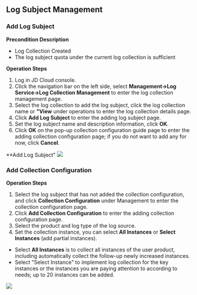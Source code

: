 ## Log Subject Management
### Add Log Subject
**Precondition Description**  
- Log Collection Created  
- The log subject quota under the current log collection is sufficient

**Operation Steps**
1.	 Log in JD Cloud console.
2. 	Click the navigation bar on the left side, select **Management->Log Service->Log Collection Management** to enter the log collection management page.
3. 	Select the log collection to add the log subject, click the log collection name or **"View** under operations to enter the log collection details page.
4. 	Click **Add Log Subject** to enter the adding log subject page.
5. 	Set the log subject name and description information, click **OK**.
6. 	Click **OK** on the pop-up collection configuration guide page to enter the adding collection configuration page; if you do not want to add any for now, click **Cancel**.

**Add Log Subject"
![](https://raw.githubusercontent.com/luolei-laurel/cn-1/patch-1/image/LogService/LogSetManagement/addLogTopic.png)

### Add Collection Configuration
**Operation Steps**
1. 	Select the log subject that has not added the collection configuration, and click **Collection Configuration** under Management to enter the collection configuration page.
2. 	Click **Add Collection Configuration** to enter the adding collection configuration page.
3. 	Select the product and log type of the log source.
4. 	Set the collection instance, you can select **All Instances** or **Select Instances** (add partial instances).
- Select **All Instances** is to collect all instances of the user product, including automatically collect the follow-up newly increased instances.
- Select "Select Instance" to implement log collection for the key instances or the instances you are paying attention to according to needs; up to 20 instances can be added.

![](https://raw.githubusercontent.com/luolei-laurel/cn-1/patch-1/image/LogService/LogSetManagement/addCollectionConfig.png)
